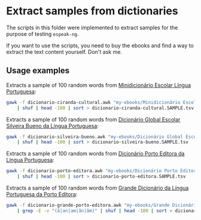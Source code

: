 Extract samples from dictionaries
===================================

The scripts in this folder were implemented to extract samples for the purpose of testing `espeak-ng`.

If you want to use the scripts, you need to buy the ebooks and find a way to extract the text content yourself. Don't ask me.

Usage examples
-----------------------------------

Extracts a sample of 100 random words from [Minidicionário Escolar Língua Portuguesa](https://www.amazon.com.br/dp/B0BVRVGD7L):

```bash
gawk -f dicionario-ciranda-cultural.awk "my-ebooks/Minidicionário Escolar Língua Portuguesa - Ciranda Cultural.txt" \
	| shuf | head -100 | sort > dicionario-ciranda-cultural.SAMPLE.tsv
```

Extracts a sample of 100 random words from [Dicionário Global Escolar Silveira Bueno da Língua Portuguesa](https://www.amazon.com.br/dp/B072BZHTSF):

```bash
gawk -f dicionario-silveira-bueno.awk "my-ebooks/Dicionário Global Escolar Silveira Bueno da Língua Portuguesa - Silveira Bueno.txt" \
	| shuf | head -100 | sort > dicionario-silveira-bueno.SAMPLE.tsv
```

Extracts a sample of 100 random words from [Dicionário Porto Editora da Língua Portuguesa](https://www.amazon.com.br/dp/B00E059B74):

```bash
gawk -f dicionario-porto-editora.awk "my-ebooks/Dicionário Porto Editora da Língua Portuguesa - Porto Editora.txt" \
	| shuf | head -100 | sort > dicionario-porto-editora.SAMPLE.tsv
```

Extracts a sample of 100 random  words from [Grande Dicionário da Língua Portuguesa da Porto Editora](https://www.amazon.com.br/dp/B00HGW83U4):

```bash
gawk -f dicionario-grande-porto-editora.awk "my-ebooks/Grande Dicionário da Língua Portuguesa da Porto Editora - Porto Editora.txt" \
	| grep -E -v "(ã|an|am|ân|âm)" | shuf | head -100 | sort > dicionario-grande-porto-editora.SAMPLE.tsv
```

